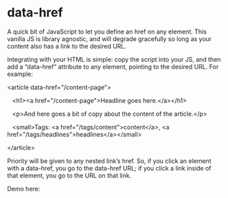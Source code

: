 data-href
=========

A quick bit of JavaScript to let you define an href on any element. This vanilla JS is library agnostic, and will degrade gracefully so long as your content also has a link to the desired URL.

Integrating with your HTML is simple: copy the script into your JS, and then add a “data-href” attribute to any element, pointing to the desired URL. For example:

&lt;article data-href="/content-page">

&nbsp;&nbsp;&nbsp;&lt;h1>&lt;a href="/content-page">Headline goes here.&lt;/a>&lt;/h1>

&nbsp;&nbsp;&nbsp;&lt;p>And here goes a bit of copy about the content of the article.&lt;/p>
  
&nbsp;&nbsp;&nbsp;&lt;small>Tags: &lt;a href="/tags/content">content&lt;/a>, &lt;a href="/tags/headlines">headlines&lt;/a>&lt;/small>

&lt;/article>

Priority will be given to any nested link’s href. So, if you click an element with a data-href, you go to the data-href URL; if you click a link inside of that element, you go to the URL on that link.

Demo here: 
